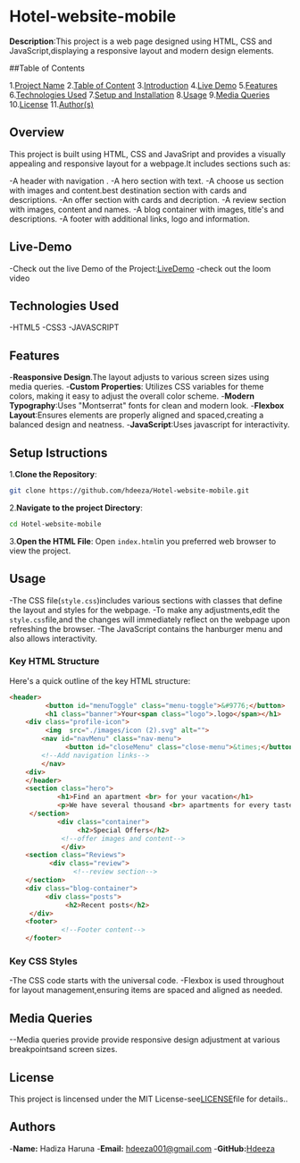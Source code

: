 # Hotel-website-mobile
**Description**:This project is a web page designed using HTML, CSS and JavaScript,displaying a responsive layout and modern design elements.

##Table of Contents

1.[Project Name](#project-name)
2.[Table of Content](#table-of-contents)
3.[Introduction](#Overview)
4.[Live Demo](#live-demo)
5.[Features](#features)
6.[Technologies Used](#technologies-used)
7.[Setup and Installation](#setup-and-installation)
8.[Usage](#usage)
9.[Media Queries](#Media-Queries)
10.[License](#license)
11.[Author(s)](#authors)

## Overview

This project is built using HTML, CSS and JavaSript and provides a visually appealing and responsive layout for a webpage.It includes sections such as:

-A header with navigation .
-A hero section with text.
-A  choose us section with images and content.best destination section with cards and descriptions.
-An offer section with cards and decription.
-A review section with images, content and names.
-A blog container with images, title's and descriptions.
-A footer with additional links, logo and information.

## Live-Demo
-Check out the live Demo of the Project:[LiveDemo](https://hotel-website-mobile-ham3.onrender.com)
-check out the loom video

## Technologies Used

-HTML5
-CSS3
-JAVASCRIPT

## Features

-**Reasponsive Design**.The layout adjusts to various screen sizes using media queries.
-**Custom Properties**: Utilizes CSS variables for theme colors, making it easy to adjust the overall color scheme.
-**Modern Typography**:Uses "Montserrat" fonts for clean and modern look.
-**Flexbox Layout**:Ensures elements are properly aligned and spaced,creating a balanced design and neatness.
-**JavaScript**:Uses javascript for interactivity.

## Setup Istructions
1.**Clone the Repository**:
```bash
git clone https://github.com/hdeeza/Hotel-website-mobile.git
```

2.**Navigate to the project Directory**:
```bash
cd Hotel-website-mobile
```

3.**Open the HTML File**:
Open `index.html`in you preferred web browser to view the project.

## Usage

-The CSS file(`style.css`)includes various sections with classes that define the layout and styles for the webpage.
-To make any adjustments,edit the `style.css`file,and the changes will immediately reflect on the webpage upon refreshing the browser.
-The JavaScript contains the hanburger menu and also allows interactivity.

### Key HTML Structure

Here's a quick outline of the key HTML structure:
```html
<header>
         <button id="menuToggle" class="menu-toggle">&#9776;</button>
         <h1 class="banner">Your<span class="logo">.logo</span></h1>
    <div class="profile-icon">
         <img  src="./images/icon (2).svg" alt="">
        <nav id="navMenu" class="nav-menu">
              <button id="closeMenu" class="close-menu">&times;</button>
        <!--Add navigation links-->
        </nav>
    <div>
    </header>
    <section class="hero">
            <h1>Find an apartment <br> for your vacation</h1>
            <p>We have several thousand <br> apartments for every taste <br>in every corner of the globe.</p>
     </section>
            <div class="container">
                 <h2>Special Offers</h2>
             <!--offer images and content-->
             </div>
    <section class="Reviews">
          <div class="review">
                <!--review section-->
    </section>
    <div class="blog-container">
         <div class="posts">
              <h2>Recent posts</h2>
     </div>
    <footer>
             <!--Footer content-->
    </footer>
```
### Key CSS Styles
-The CSS code starts with the universal code.
-Flexbox is used throughout for layout management,ensuring items are spaced and aligned as needed.
## Media Queries
--Media queries provide provide responsive design adjustment at various breakpointsand screen sizes.

## License
This project is lincensed under the MIT License-see[LICENSE](license)file for details..
## Authors
-**Name:** Hadiza Haruna
-**Email:** hdeeza001@gmail.com
-**GitHub:**[Hdeeza](https://github.com/Hdeeza) 




